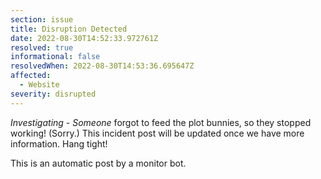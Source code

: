 ```yaml
---
section: issue
title: Disruption Detected
date: 2022-08-30T14:52:33.972761Z
resolved: true
informational: false
resolvedWhen: 2022-08-30T14:53:36.695647Z
affected:
  - Website
severity: disrupted
---
```

*Investigating* - _Someone_ forgot to feed the plot bunnies, so they stopped working! (Sorry.) This incident post will be updated once we have more information. Hang tight!

This is an automatic post by a monitor bot.
        